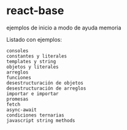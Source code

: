 # react-base
ejemplos de inicio a modo de ayuda memoria<br>

Listado con ejemplos:

```
consoles
constantes y literales
templates y string
objetos y literales
arreglos
funciones
desestructuración de objetos
desestructuración de arreglos
importar e importar
promesas
fetch
async-await
condiciones ternarias
javascript string methods
```
